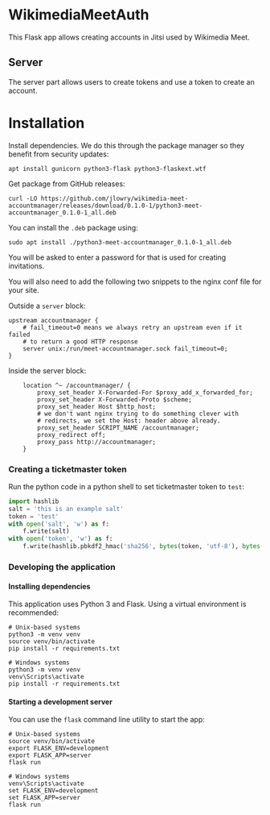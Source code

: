 # WikimediaMeetAuth
This Flask app allows creating accounts in Jitsi used by Wikimedia Meet.

## Server
The server part allows users to create tokens and use a token to create an account.


# Installation
Install dependencies. We do this through the package manager so they benefit from
security updates:
```
apt install gunicorn python3-flask python3-flaskext.wtf
```

Get package from GitHub releases:
```
curl -LO https://github.com/jlowry/wikimedia-meet-accountmanager/releases/download/0.1.0-1/python3-meet-accountmanager_0.1.0-1_all.deb
```

You can install the `.deb` package using:
```
sudo apt install ./python3-meet-accountmanager_0.1.0-1_all.deb
```
You will be asked to enter a password for that is used for
creating invitations.

You will also need to add the following two snippets to the  nginx conf file for your site.

Outside a `server` block:
```
upstream accountmanager {
    # fail_timeout=0 means we always retry an upstream even if it failed
    # to return a good HTTP response
    server unix:/run/meet-accountmanager.sock fail_timeout=0;
}
```

Inside the server block:
```
    location ^~ /accountmanager/ {
        proxy_set_header X-Forwarded-For $proxy_add_x_forwarded_for;
        proxy_set_header X-Forwarded-Proto $scheme;
        proxy_set_header Host $http_host;
        # we don't want nginx trying to do something clever with
        # redirects, we set the Host: header above already.
        proxy_set_header SCRIPT_NAME /accountmanager;
        proxy_redirect off;
        proxy_pass http://accountmanager;
    }
```

### Creating a ticketmaster token
Run the python code in a python shell to set ticketmaster token to `test`:
```python
import hashlib
salt = 'this is an example salt'
token = 'test'
with open('salt', 'w') as f:
    f.write(salt)
with open('token', 'w') as f:
    f.write(hashlib.pbkdf2_hmac('sha256', bytes(token, 'utf-8'), bytes(salt + "\n", 'utf-8'), 100000).hex())
```



### Developing the application

#### Installing dependencies
This application uses Python 3 and Flask. Using a virtual environment is recommended:

```
# Unix-based systems
python3 -m venv venv
source venv/bin/activate
pip install -r requirements.txt

# Windows systems
python3 -m venv venv
venv\Scripts\activate
pip install -r requirements.txt
```

#### Starting a development server
You can use the `flask` command line utility to start the app:

```
# Unix-based systems
source venv/bin/activate
export FLASK_ENV=development
export FLASK_APP=server
flask run

# Windows systems
venv\Scripts\activate
set FLASK_ENV=development
set FLASK_APP=server
flask run
```

